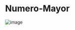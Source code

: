 # Numero-Mayor
![image](https://github.com/CodyMaster8/Numero-Mayor/assets/148461269/4957c8dc-4417-4cc4-88e1-29ce9a02a7d7)

